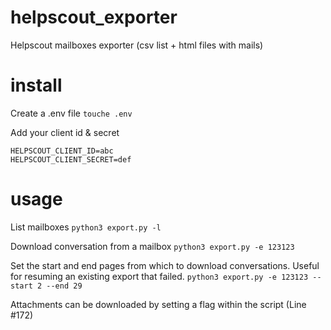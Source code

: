# helpscout_exporter
Helpscout mailboxes exporter (csv list + html files with mails)

# install
Create a .env file 
`touche .env`

Add your client id & secret
```
HELPSCOUT_CLIENT_ID=abc
HELPSCOUT_CLIENT_SECRET=def
```

# usage
List mailboxes
`python3 export.py -l`

Download conversation from a mailbox
`python3 export.py -e 123123`

Set the start and end pages from which to download conversations.  Useful for resuming an existing export that failed.
`python3 export.py -e 123123 --start 2 --end 29`

Attachments can be downloaded by setting a flag within the script (Line #172)

